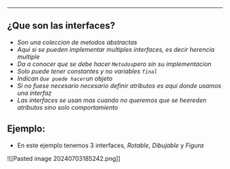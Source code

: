 
---
## ¿Que son las interfaces?

- *Son una coleccion de metodos abstractas*
- *Aqui si se pueden implementar multiples interfaces, es decir herencia multiple*
- *Da a conocer que se debe hacer `Metodos`pero sin su implementacion*
- *Solo puede tener constantes y no variables `final`*
- *Indican `Que puede hacer`un objeto*
- *Si no fuese necesario necesario definir atributos es aqui donde usamos una interfaz*
- *Las interfaces se usan mas cuando no queremos que se heereden atributos sino solo comportamiento*

## Ejemplo:
- En este ejemplo tenemos 3 interfaces, *Rotable*, *Dibujable* y *Figura*

![[Pasted image 20240703185242.png]]